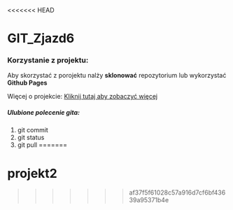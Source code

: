 <<<<<<< HEAD
# GIT_Zjazd6

### Korzystanie z projektu:
Aby skorzystać z porojektu nalży **sklonować** repozytorium lub wykorzystać __Github Pages__

Więcej o projekcie:
[Kliknij tutaj aby zobaczyć więcej](https://www.wsb.pl)


##### Ulubione polecenie gita:
1. git commit
2. git status
3. git pull
=======
# projekt2
>>>>>>> af37f5f61028c57a916d7cf6bf43639a95371b4e
